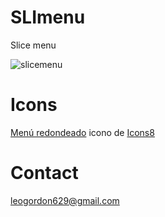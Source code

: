 # SLImenu
Slice menu

![slicemenu](https://user-images.githubusercontent.com/97409032/153741327-05de5e7f-fa78-4985-8b68-fbf2b8de4f87.PNG)


# Icons

<a target="_blank" href="https://iconos8.es/icon/36389/men%C3%BA-redondeado">Menú redondeado</a> icono de <a target="_blank" href="https://iconos8.es">Icons8</a>

# Contact

leogordon629@gmail.com


